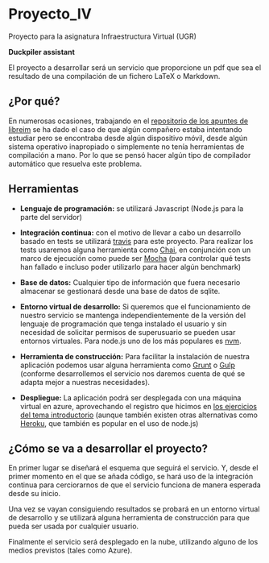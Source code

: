 # Proyecto_IV
Proyecto para la asignatura Infraestructura Virtual (UGR)

**Duckpiler assistant**

El proyecto a desarrollar será un servicio que proporcione un pdf que
sea el resultado de una compilación de un fichero LaTeX o Markdown.


## ¿Por qué?

En numerosas ocasiones, trabajando en el [repositorio de los apuntes
de libreim](https://github.com/libreim/apuntesDGIIM) se ha dado el
caso de que algún compañero estaba intentando estudiar pero se
encontraba desde algún dispositivo móvil, desde algún sistema
operativo inapropiado o simplemente no tenía herramientas de
compilación a mano. Por lo que se pensó hacer algún tipo de compilador
automático que resuelva este problema. 

## Herramientas

* **Lenguaje de programación:** se utilizará Javascript (Node.js para
  la parte del servidor)
  
* **Integración continua:** con el motivo de llevar a cabo un
  desarrollo basado en tests se
  utilizará
  [travis](https://docs.travis-ci.com/user/languages/javascript-with-nodejs/) para
  este proyecto. Para realizar los tests usaremos alguna herramienta
  como
  [Chai](https://docs.travis-ci.com/user/languages/javascript-with-nodejs/),
  en conjunción con un marco de ejecución como puede
  ser [Mocha](https://mochajs.org/) (para controlar qué tests han
  fallado e incluso poder utilizarlo para hacer algún benchmark)
  
* **Base de datos:** Cualquier tipo de información que fuera necesario
  almacenar se gestionará desde una base de datos de sqlite.
  
* **Entorno virtual de desarrollo:** Si queremos que el funcionamiento
  de nuestro servicio se mantenga independientemente de la versión del
  lenguaje de programación que tenga instalado el usuario y sin
  necesidad de solicitar permisos de superusuario se pueden usar
  entornos virtuales. Para node.js uno de los más populares
  es [nvm](https://github.com/creationix/nvm).
  
* **Herramienta de construcción:** Para facilitar la instalación de
  nuestra aplicación podemos usar alguna herramienta
  como [Grunt](https://gruntjs.com/) o [Gulp](https://gulpjs.com/)
  (conforme desarrollemos el servicio nos daremos cuenta de qué se
  adapta mejor a nuestras necesidades).
  
* **Despliegue:** La aplicación podrá ser desplegada con una máquina
  virtual en azure, aprovechando el registro que hicimos en [los
  ejercicios del tema introductorio](https://github.com/jojelupipa/Ejercicios_IV_18_19/blob/master/Relaciones%20de%20ejercicios/Tema%201.md) (aunque
  también existen otras alternativas
  como [Heroku](https://www.heroku.com/nodejs), que también es popular
  en el uso de node.js)
  

## ¿Cómo se va a desarrollar el proyecto?

En primer lugar se diseñará el esquema que seguirá el servicio. Y,
desde el primer momento en el que se añada código, se hará uso de la
integración continua para cerciorarnos de que el servicio funciona de
manera esperada desde su inicio.

Una vez se vayan consiguiendo resultados se probará en un entorno
virtual de desarrollo y se utilizará alguna herramienta de
construcción para que pueda ser usada por cualquier usuario.

Finalmente el servicio será desplegado en la nube, utilizando alguno
de los medios previstos (tales como Azure).
  
  



